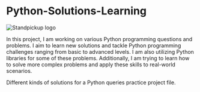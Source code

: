 
# Python-Solutions-Learning

![Standpickup logo](https://github.com/abhaymishra24/Python-Solutions-Learning-/blob/main/python-dark-3840x1080-16018.png)


In this project, I am working on various Python programming questions and problems. I aim to learn new solutions and tackle Python programming challenges ranging from basic to advanced levels. I am also utilizing Python libraries for some of these problems. Additionally, I am trying to learn how to solve more complex problems and apply these skills to real-world scenarios.
 
















 Different kinds of solutions for a Python queries practice project file.
